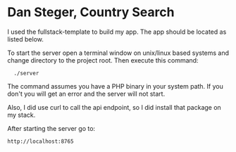 # Dan Steger, Country Search

I used the fullstack-template to build my app.  The app should be located as listed below.

To start the server open a terminal window on unix/linux based systems and change
directory to the project root. Then execute this command:

```
  ./server
```

The command assumes you have a PHP binary in your system path. If you don't you
will get an error and the server will not start.

Also, I did use curl to call the api endpoint, so I did install that package on my stack.

After starting the server go to:

```
http://localhost:8765
```


